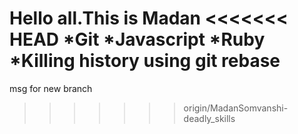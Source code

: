 Hello all.This is Madan
<<<<<<< HEAD
*Git
*Javascript
*Ruby
*Killing history using git rebase
=======
msg for new branch
>>>>>>> origin/MadanSomvanshi-deadly_skills
